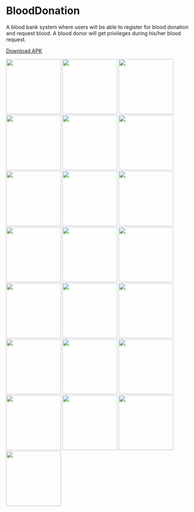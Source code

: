# BloodDonation
A blood bank system where users will be able to register for blood donation and request blood. A blood
donor will get privileges during his/her blood request.

[Download APK](https://github.com/anikrakib/BloodDonation/blob/master/app/release/app-release.apk)

<p float="left">
  <img src="https://user-images.githubusercontent.com/31993478/112193338-fe242580-8c31-11eb-9917-eaadc2c53c16.jpg" width="150" />
  <img src="https://user-images.githubusercontent.com/31993478/112193340-febcbc00-8c31-11eb-8862-05b2c807c38b.jpg" width="150" />
  <img src="https://user-images.githubusercontent.com/31993478/112193342-febcbc00-8c31-11eb-8a36-f9db56f506d1.jpg" width="150" />
  <img src="https://user-images.githubusercontent.com/31993478/112192781-78a07580-8c31-11eb-989b-8d4bb6da90a7.jpg" width="150" />
  <img src="https://user-images.githubusercontent.com/31993478/112195596-58be8100-8c34-11eb-822d-b1b221be22e7.jpg" width="150" />
  <img src="https://user-images.githubusercontent.com/31993478/112193300-f795ae00-8c31-11eb-9497-aa95d02c9096.jpg" width="150" />
  <img src="https://user-images.githubusercontent.com/31993478/112193302-f82e4480-8c31-11eb-9216-94044f446c1c.jpg" width="150" />
  <img src="https://user-images.githubusercontent.com/31993478/112193305-f82e4480-8c31-11eb-8a02-3526ee408767.jpg" width="150" />
  <img src="https://user-images.githubusercontent.com/31993478/112193308-f8c6db00-8c31-11eb-987e-b75a71c771d7.jpg" width="150" />
  <img src="https://user-images.githubusercontent.com/31993478/112193313-f95f7180-8c31-11eb-8ac5-e9c4181b5fca.jpg" width="150" />
  <img src="https://user-images.githubusercontent.com/31993478/112193314-f9f80800-8c31-11eb-84c9-dada774bd841.jpg" width="150" />
  <img src="https://user-images.githubusercontent.com/31993478/112193317-f9f80800-8c31-11eb-8c80-cc45e9f6e892.jpg" width="150" />
  <img src="https://user-images.githubusercontent.com/31993478/112193319-fa909e80-8c31-11eb-9227-dcf0b11dd1fe.jpg" width="150" />
  <img src="https://user-images.githubusercontent.com/31993478/112193350-ffede900-8c31-11eb-9db3-b9c1de6ea628.jpg" width="150" />
  <img src="https://user-images.githubusercontent.com/31993478/112193346-ff555280-8c31-11eb-807a-c72fc1d83243.jpg" width="150" />
  <img src="https://user-images.githubusercontent.com/31993478/112193348-ffede900-8c31-11eb-807a-8742232332e0.jpg" width="150" />
  <img src="https://user-images.githubusercontent.com/31993478/112193322-fb293500-8c31-11eb-8085-7963bb03c73a.jpg" width="150" />
  <img src="https://user-images.githubusercontent.com/31993478/112193325-fbc1cb80-8c31-11eb-8f8f-ee6464421a7d.jpg" width="150" />
  <img src="https://user-images.githubusercontent.com/31993478/112193330-fc5a6200-8c31-11eb-9b18-a9954f2aa0b0.jpg" width="150" />
  <img src="https://user-images.githubusercontent.com/31993478/112193331-fc5a6200-8c31-11eb-919b-6d0a734c3ea2.jpg" width="150" />
  <img src="https://user-images.githubusercontent.com/31993478/112193332-fcf2f880-8c31-11eb-84dd-2611b0a63f3e.jpg" width="150" />
  <img src="https://user-images.githubusercontent.com/31993478/112193336-fd8b8f00-8c31-11eb-8473-2425c87010df.jpg" width="150" />

  
</p>


 
